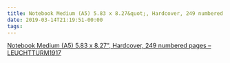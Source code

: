 ```yaml
---
title: Notebook Medium (A5) 5.83 x 8.27&quot;, Hardcover, 249 numbered pages – LEUCHTTURM1917
date: 2019-03-14T21:19:51-00:00
tags:
---
```


[Notebook Medium (A5) 5.83 x 8.27&quot;, Hardcover, 249 numbered pages – LEUCHTTURM1917](https://www.leuchtturm1917.us/notebook-medium-a5-5-83-x-8-27-hardcover-249-numbered-pages.html)
